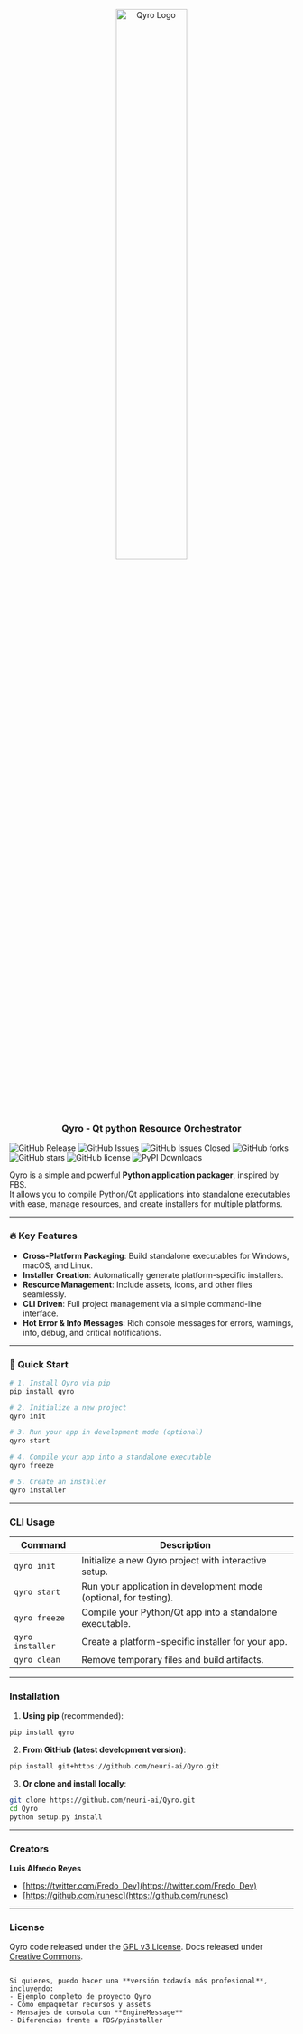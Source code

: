 <p align="center">
  <img src="https://ik.imagekit.io/kummiktgaiq/ppg/Qyro-logo.svg?updatedAt=1755215983279" alt="Qyro Logo" width="50%">
</p>



<h3 align="center">Qyro - <b>Q</b>t p<b>y</b>thon <b>R</b>esource <b>O</b>rchestrator</h3>

![GitHub Release](https://img.shields.io/github/v/release/neuri-ai/Qyro?include_prereleases&display_name=release&color=stable)
![GitHub Issues](https://img.shields.io/github/issues/neuri-ai/Qyro?color=%23ab7df8)
![GitHub Issues Closed](https://img.shields.io/github/issues-closed/neuri-ai/Qyro?color=green)
![GitHub forks](https://img.shields.io/github/forks/neuri-ai/Qyro)
![GitHub stars](https://img.shields.io/github/stars/neuri-ai/Qyro)
![GitHub license](https://img.shields.io/github/license/neuri-ai/Qyro)
![PyPI Downloads](https://static.pepy.tech/badge/qyro)

Qyro is a simple and powerful **Python application packager**, inspired by FBS.  
It allows you to compile Python/Qt applications into standalone executables with ease, manage resources, and create installers for multiple platforms.

---

### 🔥 Key Features

- **Cross-Platform Packaging**: Build standalone executables for Windows, macOS, and Linux.
- **Installer Creation**: Automatically generate platform-specific installers.
- **Resource Management**: Include assets, icons, and other files seamlessly.
- **CLI Driven**: Full project management via a simple command-line interface.
- **Hot Error & Info Messages**: Rich console messages for errors, warnings, info, debug, and critical notifications.

---

### 🚀 Quick Start

```bash
# 1. Install Qyro via pip
pip install qyro

# 2. Initialize a new project
qyro init

# 3. Run your app in development mode (optional)
qyro start

# 4. Compile your app into a standalone executable
qyro freeze

# 5. Create an installer
qyro installer
```

---

### CLI Usage

| Command          | Description                                                       |
| ---------------- | ----------------------------------------------------------------- |
| `qyro init`      | Initialize a new Qyro project with interactive setup.             |
| `qyro start`     | Run your application in development mode (optional, for testing). |
| `qyro freeze`    | Compile your Python/Qt app into a standalone executable.          |
| `qyro installer` | Create a platform-specific installer for your app.                |
| `qyro clean`     | Remove temporary files and build artifacts.                       |

---

### Installation

1. **Using pip** (recommended):

```bash
pip install qyro
```

2. **From GitHub (latest development version)**:

```bash
pip install git+https://github.com/neuri-ai/Qyro.git
```

3. **Or clone and install locally**:

```bash
git clone https://github.com/neuri-ai/Qyro.git
cd Qyro
python setup.py install
```

---

### Creators

**Luis Alfredo Reyes**

- [https://twitter.com/Fredo_Dev](https://twitter.com/Fredo_Dev)
- [https://github.com/runesc](https://github.com/runesc)

---

### License

Qyro code released under the [GPL v3 License](#).
Docs released under [Creative Commons](https://creativecommons.org/licenses/by/3.0/).

```

Si quieres, puedo hacer una **versión todavía más profesional**, incluyendo:
- Ejemplo completo de proyecto Qyro
- Cómo empaquetar recursos y assets
- Mensajes de consola con **EngineMessage**
- Diferencias frente a FBS/pyinstaller
```
